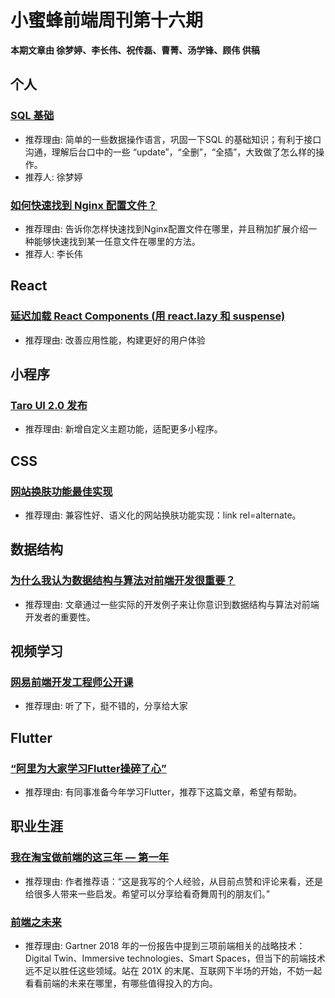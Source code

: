 # 小蜜蜂前端周刊第十六期

**本期文章由 徐梦婷、李长伟、祝传磊、曹菁、汤学锋、顾伟 供稿**

## 个人

### [SQL 基础](https://www.jianshu.com/p/13999e9cdefb)

+ 推荐理由: 简单的一些数据操作语言，巩固一下SQL 的基础知识；有利于接口沟通，理解后台口中的一些 “update”，“全删”，“全插”，大致做了怎么样的操作。
+ 推荐人: 徐梦婷

### [如何快速找到 Nginx 配置文件？](https://lichangwei.github.io/2019/02/25/where-is-my-nginx-config-file/)

+ 推荐理由: 告诉你怎样快速找到Nginx配置文件在哪里，并且稍加扩展介绍一种能够快速找到某一任意文件在哪里的方法。
+ 推荐人: 李长伟

## React

### [延迟加载 React Components (用 react.lazy 和 suspense)](https://mp.weixin.qq.com/s/Bi2nZNFGJZ1a9MfpKIuG4g)

+ 推荐理由: 改善应用性能，构建更好的用户体验

## 小程序

### [Taro UI 2.0 发布](https://aotu.io/notes/2019/02/25/taro-ui-2.0/)

+ 推荐理由: 新增自定义主题功能，适配更多小程序。

## CSS

### [网站换肤功能最佳实现](https://www.zhangxinxu.com/wordpress/2019/02/link-rel-alternate-website-skin/)

+ 推荐理由: 兼容性好、语义化的网站换肤功能实现：link rel=alternate。

## 数据结构

### [为什么我认为数据结构与算法对前端开发很重要？](https://mp.weixin.qq.com/s/2NJbxrUqxOupFeEQiS-rRg)

+ 推荐理由: 文章通过一些实际的开发例子来让你意识到数据结构与算法对前端开发者的重要性。

## 视频学习

### [网易前端开发工程师公开课](https://study.163.com/course/introduction/1209072812.htm)

+ 推荐理由: 听了下，挺不错的，分享给大家

## Flutter

### [“阿里为大家学习Flutter操碎了心”](https://mp.weixin.qq.com/s/JvlTnZJGSESpPEwYJF1XNg)

+ 推荐理由: 有同事准备今年学习Flutter，推荐下这篇文章，希望有帮助。

## 职业生涯

### [我在淘宝做前端的这三年 — 第一年](https://zhuanlan.zhihu.com/p/55272391)

+ 推荐理由: 作者推荐语：“这是我写的个人经验，从目前点赞和评论来看，还是给很多人带来一些启发。希望可以分享给看奇舞周刊的朋友们。”

### [前端之未来](https://www.yuque.com/zenany/up/the_future_frontend)

+ 推荐理由: Gartner 2018 年的一份报告中提到三项前端相关的战略技术：Digital Twin、Immersive technologies、Smart Spaces，但当下的前端技术远不足以胜任这些领域。站在 201X 的末尾、互联网下半场的开始，不妨一起看看前端的未来在哪里，有哪些值得投入的方向。